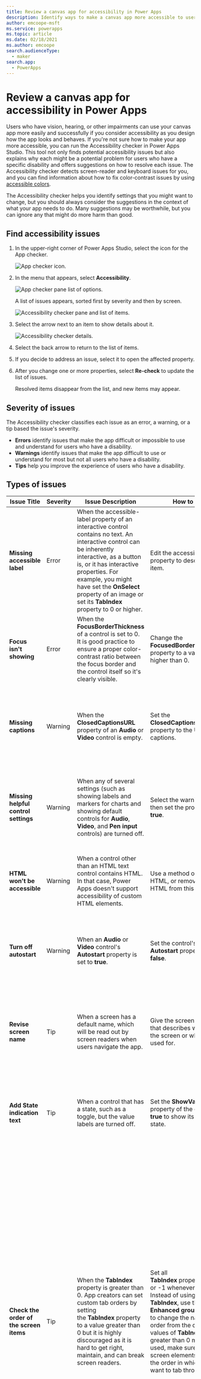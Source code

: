 ```yaml
---
title: Review a canvas app for accessibility in Power Apps
description: Identify ways to make a canvas app more accessible to users who have vision, hearing, and other impairments
author: emcoope-msft
ms.service: powerapps
ms.topic: article
ms.date: 02/18/2021
ms.author: emcoope
search.audienceType: 
  - maker
search.app: 
  - PowerApps
---
```


# Review a canvas app for accessibility in Power Apps

Users who have vision, hearing, or other impairments can use your canvas app more easily and successfully if you consider accessibility as you design how the app looks and behaves. If you're not sure how to make your app more accessible, you can run the Accessibility checker in Power Apps Studio. This tool not only finds potential accessibility issues but also explains why each might be a potential problem for users who have a specific disability and offers suggestions on how to resolve each issue.
The Accessibility checker detects screen-reader and keyboard issues for you, and you can find information about how to fix color-contrast issues  by using [accessible colors](accessible-apps-color.md).

The Accessibility checker helps you identify settings that you might want to change, but you should always consider the suggestions in the context of what your app needs to do. Many suggestions may be worthwhile, but you can ignore any that might do more harm than good.

## Find accessibility issues

1. In the upper-right corner of Power Apps Studio, select the icon for the App checker.

    ![App checker icon.](./media/accessibility-checker/app-checker-icon.png)

2. In the menu that appears, select **Accessibility**.

    ![App checker pane list of options.](./media/accessibility-checker/app-checker-menu.png)

    A list of issues appears, sorted first by severity and then by screen.

    ![Accessibility checker pane and list of items.](./media/accessibility-checker/accessibility-checker-pane.png)

3. Select the arrow next to an item to show details about it.

    ![Accessibility checker details.](./media/accessibility-checker/details-pane.png)

4. Select the back arrow to return to the list of items.

5. If you decide to address an issue, select it to open the affected property.

6. After you change one or more properties, select **Re-check** to update the list of issues.

    Resolved items disappear from the list, and new items may appear.

## Severity of issues

The Accessibility checker classifies each issue as an error, a warning, or a tip based the issue's severity.

- **Errors** identify issues that make the app difficult or impossible to use and understand for users who have a disability.
- **Warnings** identify issues that make the app difficult to use or understand for most but not all users who have a disability.
- **Tips** help you improve the experience of users who have a disability.

## Types of issues

| Issue Title                            | Severity | Issue Description  | How to fix | Why fix|
| ------------------------------         |:---------| -----| ------|------ |
| **Missing accessible label**           | Error    | When the accessible-label property of an interactive control contains no text. An interactive control can be inherently interactive, as a button is, or it has interactive properties. For example, you might have set the **OnSelect** property of an image or set its **TabIndex** property to 0 or higher.  | Edit the accessible-label property to describe the item. | If the accessible-label property contains no text, people who can’t see the screen won't understand what’s in images and controls. |
| **Focus isn't showing**                | Error    | When the **FocusBorderThickness** of a control is set to 0. It is good practice to ensure a proper color-contrast ratio between the focus border and the control itself so it's clearly visible. | Change the **FocusedBorderThickness** property to a value that's higher than 0.  | If the focus isn't visible, people who don't use a mouse can't see it when they interact with the app.   |
| **Missing captions**                   | Warning  | When the **ClosedCaptionsURL** property of an **Audio** or **Video** control is empty. | Set the **ClosedCaptionsURL** property to the URL for captions. | Without captions, people who have disabilities might not get any information from a video or audio segment. |
| **Missing helpful control settings**   | Warning  | When any of several settings (such as showing labels and markers for charts and showing default controls for **Audio**, **Video**, and **Pen input** controls) are turned off. | Select the warning, and then set the property to **true**. | By changing this property setting, you give the user better information about how the controls in your app function. |
| **HTML won't be accessible**           | Warning  | When a control other than an HTML text control contains HTML. In that case, Power Apps doesn't support accessibility of custom HTML elements. | Use a method other than HTML, or remove the HTML from this element. | Your app won't work correctly or be accessible if you add interactive HTML elements. |
| **Turn off autostart**                 | Warning  | When an **Audio** or **Video** control's **Autostart** property is set to **true**. | Set the control's **Autostart** property to **false**. | Video and audio files that play automatically can distract users. Let them choose whether to play a clip. |
| **Revise screen name**                 | Tip      | When a screen has a default name, which will be read out by screen readers when users navigate the app. | Give the screen a name that describes what's on the screen or what it's used for.| People who are blind, have low vision, or a reading disability rely on screen names to navigate using the screen reader. |
| **Add State indication text**          | Tip      |  When a control that has a state, such as a toggle, but the value labels are turned off. | Set the **ShowValue** property of the control to **true** to show its current state. | Users won't get confirmation of their actions if the state of the control doesn't appear. |
| **Check the order of the screen items**| Tip      | When the **TabIndex** property is greater than 0. App creators can set custom tab orders by setting the **TabIndex** property to a value greater than 0 but it is highly discouraged as it is hard to get right, maintain, and can break screen readers. | Set all **TabIndex** properties to 0 or -1 whenever possible.  Instead of using **TabIndex**, use the **Enhanced group** control to change the navigation order from the default.  If values of **TabIndex** greater than 0 must be used, make sure that your screen elements match the order in which you'd want to tab through them. | The navigation order should mirror the order in which controls appear on the screen, which is the default.  If manual adjustments are made, it is difficult to maintain the correct order especially in the presence of the browser's address bar and other controls outside of the app.  This can make a screen reader very difficult to use.  When read by the screen reader, the controls should be presented in the same order in which they are seen on the screen, instead of an order that's less intuitive.  |
| **Add another input method**           | Tip      | When an app contains a **Pen** control. This tip reminds you to include a separate method of input. | Add a **Text input** control in addition to the **Pen** control for an accessible experience. | Some users can't use a pen and require another way to provide information (for example, by typing a signature). |

## Next steps

[Accessibility limitations in canvas apps](accessible-apps-limitations.md)

### See also

- [Create accessible apps](accessible-apps.md)
- [Accessible app structure](accessible-apps-structure.md)
- [Accessible colors in Power Apps](accessible-apps-color.md)
- [Show or hide content from assistive technologies for canvas apps](accessible-apps-content-visibility.md)
- [Announce dynamic changes with live regions for canvas apps](accessible-apps-live-regions.md)
- [Accessibility properties](controls/properties-accessibility.md)
